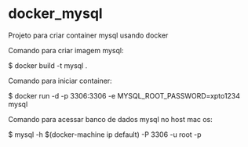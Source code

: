 # docker_mysql

Projeto para criar container mysql usando docker

Comando para criar imagem mysql:

$ docker build -t mysql .

Comando para iniciar container:

$ docker run -d -p 3306:3306 -e MYSQL_ROOT_PASSWORD=xpto1234 mysql

Comando para acessar banco de dados mysql no host mac os:

$ mysql -h $(docker-machine ip default) -P 3306 -u root -p